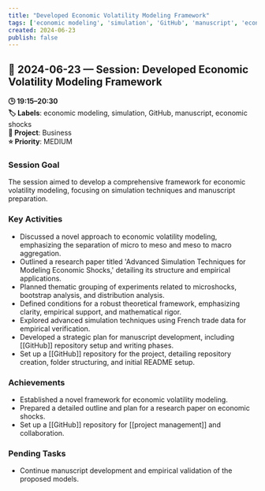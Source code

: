 ```yaml
---
title: "Developed Economic Volatility Modeling Framework"
tags: ['economic modeling', 'simulation', 'GitHub', 'manuscript', 'economic shocks']
created: 2024-06-23
publish: false
---
```


## 📅 2024-06-23 — Session: Developed Economic Volatility Modeling Framework

**🕒 19:15–20:30**  
**🏷️ Labels**: economic modeling, simulation, GitHub, manuscript, economic shocks  
**📂 Project**: Business  
**⭐ Priority**: MEDIUM  


### Session Goal
The session aimed to develop a comprehensive framework for economic volatility modeling, focusing on simulation techniques and manuscript preparation.

### Key Activities
- Discussed a novel approach to economic volatility modeling, emphasizing the separation of micro to meso and meso to macro aggregation.
- Outlined a research paper titled 'Advanced Simulation Techniques for Modeling Economic Shocks,' detailing its structure and empirical applications.
- Planned thematic grouping of experiments related to microshocks, bootstrap analysis, and distribution analysis.
- Defined conditions for a robust theoretical framework, emphasizing clarity, empirical support, and mathematical rigor.
- Explored advanced simulation techniques using French trade data for empirical verification.
- Developed a strategic plan for manuscript development, including [[GitHub]] repository setup and writing phases.
- Set up a [[GitHub]] repository for the project, detailing repository creation, folder structuring, and initial README setup.

### Achievements
- Established a novel framework for economic volatility modeling.
- Prepared a detailed outline and plan for a research paper on economic shocks.
- Set up a [[GitHub]] repository for [[project management]] and collaboration.

### Pending Tasks
- Continue manuscript development and empirical validation of the proposed models.
